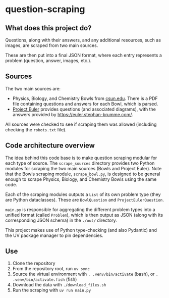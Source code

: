 # question-scraping
## What does this project do?
Questions, along with their answers, and any additional resources, such as images, are scraped from two main sources.

These are then put into a final JSON format, where each entry represents a problem (question, answer, images, etc.).

## Sources
The two main sources are:
- Physics, Biology, and Chemistry Bowls from [csun.edu](https://www.csun.edu/). There is a PDF file containing questions and answers for each Bowl, which is parsed.
- [Project Euler](https://projecteuler.net/) provides questions (and associated diagrams), with the answers provided by https://euler.stephan-brumme.com/.

All sources were checked to see if scraping them was allowed (including checking the `robots.txt` file).

## Code architecture overview
The idea behind this code base is to make question scraping modular for each type of source. The `scrape_sources` directory provides two Python modules for scraping the two main sources (Bowls and Project Euler). Note that the Bowls scraping module, `scrape_bowl.py`, is designed to be general enough to scrape Physics, Biology, and Chemistry Bowls using the same code.

Each of the scraping modules outputs a `List` of its own problem type (they are Python dataclasses). These are `BowlQuestion` and `ProjectEulerQuestion`.

`main.py` is responsible for aggregating the different problem types into a unified format (called `Problem`), which is then output as JSON (along with its corresponding JSON schema) in the `./out/` directory.

This project makes use of Python type-checking (and also Pydantic) and the UV package manager to pin dependencies.

## Use
1. Clone the repository
2. From the repository root, run `uv sync`
3. Source the virtual environment with `. .venv/bin/activate` (bash), or `. .venv/bin/activate.fish` (fish)
4. Download the data with `./download_files.sh`
5. Run the scraping with `uv run main.py`
